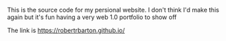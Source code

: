 This is the source code for my persional website. I don't think I'd make this again but it's fun having a very web 1.0 portfolio to show off

The link is https://robertrbarton.github.io/
